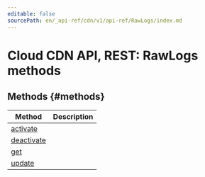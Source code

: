 ```yaml
---
editable: false
sourcePath: en/_api-ref/cdn/v1/api-ref/RawLogs/index.md
---
```


# Cloud CDN API, REST: RawLogs methods


## Methods {#methods}
Method | Description
--- | ---
[activate](activate.md) | 
[deactivate](deactivate.md) | 
[get](get.md) | 
[update](update.md) | 